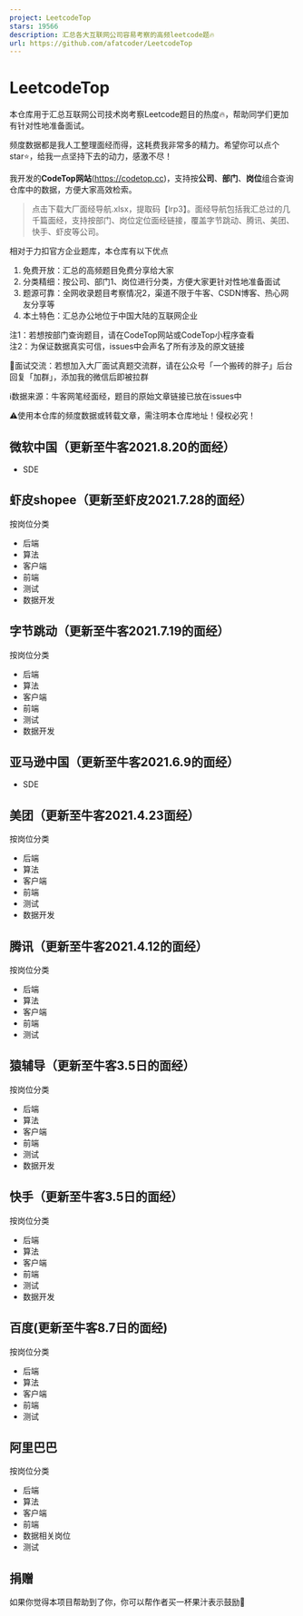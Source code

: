 ```yaml
---
project: LeetcodeTop
stars: 19566
description: 汇总各大互联网公司容易考察的高频leetcode题🔥
url: https://github.com/afatcoder/LeetcodeTop
---
```


LeetcodeTop
===========

本仓库用于汇总互联网公司技术岗考察Leetcode题目的热度:fire:，帮助同学们更加有针对性地准备面试。

频度数据都是我人工整理面经而得，这耗费我非常多的精力。希望你可以点个star⭐，给我一点坚持下去的动力，感激不尽！

我开发的**CodeTop网站**(https://codetop.cc)，支持按**公司**、**部门**、**岗位**组合查询仓库中的数据，方便大家高效检索。

> 点击下载大厂面经导航.xlsx，提取码【lrp3】。面经导航包括我汇总过的几千篇面经，支持按部门、岗位定位面经链接，覆盖字节跳动、腾讯、美团、快手、虾皮等公司。

相对于力扣官方企业题库，本仓库有以下优点

1.  免费开放：汇总的高频题目免费分享给大家
2.  分类精细：按公司、部门1、岗位进行分类，方便大家更针对性地准备面试
3.  题源可靠：全网收录题目考察情况2，渠道不限于牛客、CSDN博客、热心网友分享等
4.  本土特色：汇总办公地位于中国大陆的互联网企业

注1：若想按部门查询题目，请在CodeTop网站或CodeTop小程序查看  
注2：为保证数据真实可信，issues中会声名了所有涉及的原文链接

💬面试交流：若想加入大厂面试真题交流群，请在公众号「一个搬砖的胖子」后台回复「加群」，添加我的微信后即被拉群

ℹ️数据来源：牛客网笔经面经，题目的原始文章链接已放在issues中

⚠️使用本仓库的频度数据或转载文章，需注明本仓库地址！侵权必究！

微软中国（更新至牛客2021.8.20的面经）
-----------------------

-   SDE

虾皮shopee（更新至虾皮2021.7.28的面经）
---------------------------

按岗位分类

-   后端
-   算法
-   客户端
-   前端
-   测试
-   数据开发

字节跳动（更新至牛客2021.7.19的面经）
-----------------------

按岗位分类

-   后端
-   算法
-   客户端
-   前端
-   测试
-   数据开发

亚马逊中国（更新至牛客2021.6.9的面经）
-----------------------

-   SDE

美团（更新至牛客2021.4.23面经）
--------------------

按岗位分类

-   后端
-   算法
-   客户端
-   前端
-   测试
-   数据开发

腾讯（更新至牛客2021.4.12的面经）
---------------------

按岗位分类

-   后端
-   算法
-   客户端
-   前端
-   测试

猿辅导（更新至牛客3.5日的面经）
-----------------

按岗位分类

-   后端
-   算法
-   客户端
-   前端
-   测试
-   数据开发

快手（更新至牛客3.5日的面经）
----------------

按岗位分类

-   后端
-   算法
-   客户端
-   前端
-   测试
-   数据开发

百度(更新至牛客8.7日的面经)
----------------

按岗位分类

-   后端
-   算法
-   客户端
-   前端
-   测试

阿里巴巴
----

按岗位分类

-   后端
-   算法
-   客户端
-   前端
-   数据相关岗位
-   测试

捐赠
--

如果你觉得本项目帮助到了你，你可以帮作者买一杯果汁表示鼓励🍹
